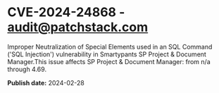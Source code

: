 # CVE-2024-24868 - audit@patchstack.com

Improper Neutralization of Special Elements used in an SQL Command ('SQL Injection') vulnerability in Smartypants SP Project & Document Manager.This issue affects SP Project & Document Manager: from n/a through 4.69.



**Publish date:** 2024-02-28
